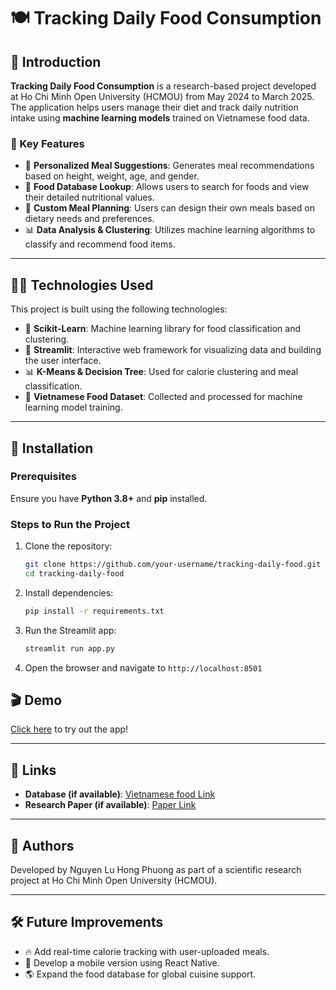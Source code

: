 # 🍽️ Tracking Daily Food Consumption

## 📌 Introduction
**Tracking Daily Food Consumption** is a research-based project developed at Ho Chi Minh Open University (HCMOU) from May 2024 to March 2025. The application helps users manage their diet and track daily nutrition intake using **machine learning models** trained on Vietnamese food data.

### 🌟 Key Features
- 🥗 **Personalized Meal Suggestions**: Generates meal recommendations based on height, weight, age, and gender.
- 🔎 **Food Database Lookup**: Allows users to search for foods and view their detailed nutritional values.
- 🍛 **Custom Meal Planning**: Users can design their own meals based on dietary needs and preferences.
- 📊 **Data Analysis & Clustering**: Utilizes machine learning algorithms to classify and recommend food items.

---

## 👩‍💻 Technologies Used
This project is built using the following technologies:

- 💪 **Scikit-Learn**: Machine learning library for food classification and clustering.
- 🌟 **Streamlit**: Interactive web framework for visualizing data and building the user interface.
- 📊 **K-Means & Decision Tree**: Used for calorie clustering and meal classification.
- 📂 **Vietnamese Food Dataset**: Collected and processed for machine learning model training.

---

## 🚀 Installation
### Prerequisites
Ensure you have **Python 3.8+** and **pip** installed.

### Steps to Run the Project
1. Clone the repository:
   ```bash
   git clone https://github.com/your-username/tracking-daily-food.git
   cd tracking-daily-food
   ```
2. Install dependencies:
   ```bash
   pip install -r requirements.txt
   ```
3. Run the Streamlit app:
   ```bash
   streamlit run app.py
   ```
4. Open the browser and navigate to `http://localhost:8501`

## 🎬 Demo
[Click here](https://tracking-daily-food-consumption.streamlit.app/) to try out the app!

---

## 🔗 Links
- **Database (if available)**: [Vietnamese food Link](https://github.com/nglhongphuong/tracking-daily-food-consumption/blob/main/VietnameseFood.xlsx)
- **Research Paper (if available)**: [Paper Link](https://github.com/nglhongphuong/tracking-daily-food-consumption/blob/main/071_BCTK.pdf)
---

## 📌 Authors
Developed by Nguyen Lu Hong Phuong as part of a scientific research project at Ho Chi Minh Open University (HCMOU).

---

## 🛠️ Future Improvements
- 🔥 Add real-time calorie tracking with user-uploaded meals.
- 📱 Develop a mobile version using React Native.
- 🌎 Expand the food database for global cuisine support.
